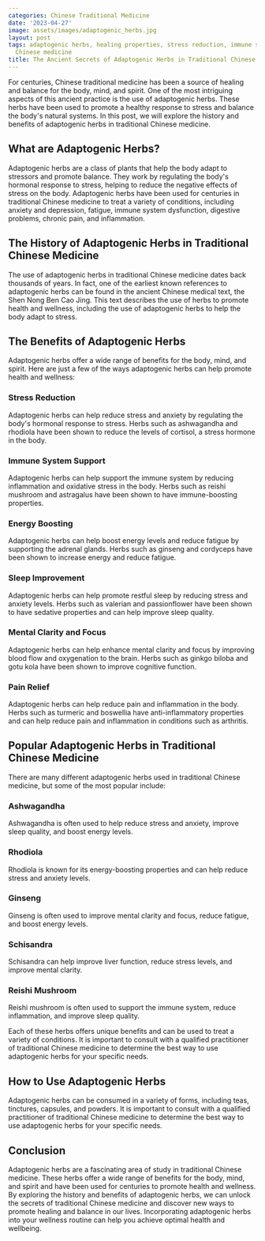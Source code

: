 ```yaml
---
categories: Chinese Traditional Medicine
date: '2023-04-27'
image: assets/images/adaptogenic_herbs.jpg
layout: post
tags: adaptogenic herbs, healing properties, stress reduction, immune system, traditional
  Chinese medicine
title: The Ancient Secrets of Adaptogenic Herbs in Traditional Chinese Medicine
---
```


For centuries, Chinese traditional medicine has been a source of healing and balance for the body, mind, and spirit. One of the most intriguing aspects of this ancient practice is the use of adaptogenic herbs. These herbs have been used to promote a healthy response to stress and balance the body's natural systems. In this post, we will explore the history and benefits of adaptogenic herbs in traditional Chinese medicine.

## What are Adaptogenic Herbs?

Adaptogenic herbs are a class of plants that help the body adapt to stressors and promote balance. They work by regulating the body's hormonal response to stress, helping to reduce the negative effects of stress on the body. Adaptogenic herbs have been used for centuries in traditional Chinese medicine to treat a variety of conditions, including anxiety and depression, fatigue, immune system dysfunction, digestive problems, chronic pain, and inflammation.

## The History of Adaptogenic Herbs in Traditional Chinese Medicine

The use of adaptogenic herbs in traditional Chinese medicine dates back thousands of years. In fact, one of the earliest known references to adaptogenic herbs can be found in the ancient Chinese medical text, the Shen Nong Ben Cao Jing. This text describes the use of herbs to promote health and wellness, including the use of adaptogenic herbs to help the body adapt to stress.

## The Benefits of Adaptogenic Herbs

Adaptogenic herbs offer a wide range of benefits for the body, mind, and spirit. Here are just a few of the ways adaptogenic herbs can help promote health and wellness:

### Stress Reduction

Adaptogenic herbs can help reduce stress and anxiety by regulating the body's hormonal response to stress. Herbs such as ashwagandha and rhodiola have been shown to reduce the levels of cortisol, a stress hormone in the body.

### Immune System Support

Adaptogenic herbs can help support the immune system by reducing inflammation and oxidative stress in the body. Herbs such as reishi mushroom and astragalus have been shown to have immune-boosting properties.

### Energy Boosting

Adaptogenic herbs can help boost energy levels and reduce fatigue by supporting the adrenal glands. Herbs such as ginseng and cordyceps have been shown to increase energy and reduce fatigue.

### Sleep Improvement

Adaptogenic herbs can help promote restful sleep by reducing stress and anxiety levels. Herbs such as valerian and passionflower have been shown to have sedative properties and can help improve sleep quality.

### Mental Clarity and Focus

Adaptogenic herbs can help enhance mental clarity and focus by improving blood flow and oxygenation to the brain. Herbs such as ginkgo biloba and gotu kola have been shown to improve cognitive function.

### Pain Relief

Adaptogenic herbs can help reduce pain and inflammation in the body. Herbs such as turmeric and boswellia have anti-inflammatory properties and can help reduce pain and inflammation in conditions such as arthritis.

## Popular Adaptogenic Herbs in Traditional Chinese Medicine

There are many different adaptogenic herbs used in traditional Chinese medicine, but some of the most popular include:

### Ashwagandha 

Ashwagandha is often used to help reduce stress and anxiety, improve sleep quality, and boost energy levels.

### Rhodiola 

Rhodiola is known for its energy-boosting properties and can help reduce stress and anxiety levels.

### Ginseng 

Ginseng is often used to improve mental clarity and focus, reduce fatigue, and boost energy levels.

### Schisandra 

Schisandra can help improve liver function, reduce stress levels, and improve mental clarity.

### Reishi Mushroom 

Reishi mushroom is often used to support the immune system, reduce inflammation, and improve sleep quality.

Each of these herbs offers unique benefits and can be used to treat a variety of conditions. It is important to consult with a qualified practitioner of traditional Chinese medicine to determine the best way to use adaptogenic herbs for your specific needs.

## How to Use Adaptogenic Herbs

Adaptogenic herbs can be consumed in a variety of forms, including teas, tinctures, capsules, and powders. It is important to consult with a qualified practitioner of traditional Chinese medicine to determine the best way to use adaptogenic herbs for your specific needs.

## Conclusion

Adaptogenic herbs are a fascinating area of study in traditional Chinese medicine. These herbs offer a wide range of benefits for the body, mind, and spirit and have been used for centuries to promote health and wellness. By exploring the history and benefits of adaptogenic herbs, we can unlock the secrets of traditional Chinese medicine and discover new ways to promote healing and balance in our lives. Incorporating adaptogenic herbs into your wellness routine can help you achieve optimal health and wellbeing.